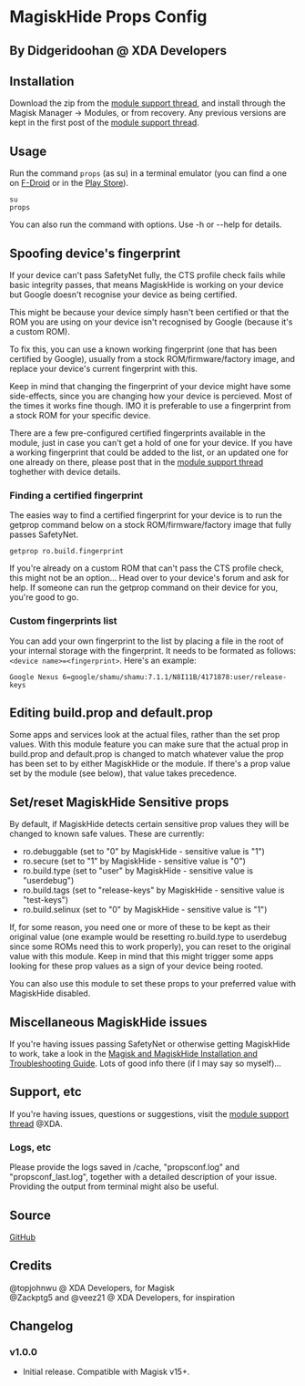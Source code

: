 # MagiskHide Props Config
## By Didgeridoohan @ XDA Developers


## Installation
Download the zip from the [module support thread](https://forum.xda-developers.com/apps/magisk/module-magiskhide-props-config-simple-t3765199), and install through the Magisk Manager -> Modules, or from recovery.
Any previous versions are kept in the first post of the [module support thread](https://forum.xda-developers.com/apps/magisk/module-magiskhide-props-config-simple-t3765199).


## Usage
Run the command `props` (as su) in a terminal emulator (you can find a one on [F-Droid](https://f-droid.org/) or in the [Play Store](https://play.google.com/store/apps)).
```
su
props
```
You can also run the command with options. Use -h or --help for details.


## Spoofing device's fingerprint
If your device can't pass SafetyNet fully, the CTS profile check fails while basic integrity passes, that means MagiskHide is working on your device but Google doesn't recognise your device as being certified.

This might be because your device simply hasn't been certified or that the ROM you are using on your device isn't recognised by Google (because it's a custom ROM). 

To fix this, you can use a known working fingerprint (one that has been certified by Google), usually from a stock ROM/firmware/factory image, and replace your device's current fingerprint with this.

Keep in mind that changing the fingerprint of your device might have some side-effects, since you are changing how your device is percieved. Most of the times it works fine though. IMO it is preferable to use a fingerprint from a stock ROM for your specific device.

There are a few pre-configured certified fingerprints available in the module, just in case you can't get a hold of one for your device. If you have a working fingerprint that could be added to the list, or an updated one for one already on there, please post that in the [module support thread](https://forum.xda-developers.com/apps/magisk/module-magiskhide-props-config-simple-t3765199) toghether with device details.

### Finding a certified fingerprint
The easies way to find a certified fingerprint for your device is to run the getprop command below on a stock ROM/firmware/factory image that fully passes SafetyNet.
```
getprop ro.build.fingerprint
```
If you're already on a custom ROM that can't pass the CTS profile check, this might not be an option... Head over to your device's forum and ask for help. If someone can run the getprop command on their device for you, you're good to go.

### Custom fingerprints list
You can add your own fingerprint to the list by placing a file in the root of your internal storage with the fingerprint. It needs to be formated as follows:`<device name>=<fingerprint>`.
Here's an example:
```
Google Nexus 6=google/shamu/shamu:7.1.1/N8I11B/4171878:user/release-keys
```


## Editing build.prop and default.prop
Some apps and services look at the actual files, rather than the set prop values. With this module feature you can make sure that the actual prop in build.prop and default.prop is changed to match whatever value the prop has been set to by either MagiskHide or the module. If there's a prop value set by the module (see below), that value takes precedence.


## Set/reset MagiskHide Sensitive props
By default, if MagiskHide detects certain sensitive prop values they will be changed to known safe values. These are currently:
- ro.debuggable (set to "0" by MagiskHide - sensitive value is "1")
- ro.secure (set to "1" by MagiskHide - sensitive value is "0")
- ro.build.type (set to "user" by MagiskHide - sensitive value is "userdebug")
- ro.build.tags (set to "release-keys" by MagiskHide - sensitive value is "test-keys")
- ro.build.selinux (set to "0" by MagiskHide - sensitive value is "1")

If, for some reason, you need one or more of these to be kept as their original value (one example would be resetting ro.build.type to userdebug since some ROMs need this to work properly), you can reset to the original value with this module. Keep in mind that this might trigger some apps looking for these prop values as a sign of your device being rooted.

You can also use this module to set these props to your preferred value with MagiskHide disabled.


## Miscellaneous MagiskHide issues
If you're having issues passing SafetyNet or otherwise getting MagiskHide to work, take a look in the [Magisk and MagiskHide Installation and Troubleshooting Guide](https://www.didgeridoohan.com/magisk). Lots of good info there (if I may say so myself)...


## Support, etc
If you're having issues, questions or suggestions, visit the [module support thread](https://forum.xda-developers.com/apps/magisk/module-magiskhide-props-config-simple-t3765199) @XDA.

### Logs, etc
Please provide the logs saved in /cache, "propsconf.log" and "propsconf_last.log", together with a detailed description of your issue. Providing the output from terminal might also be useful.


## Source
[GitHub](https://github.com/Didgeridoohan/MagiskHide-Props-Config)


## Credits
@topjohnwu @ XDA Developers, for Magisk  
@Zackptg5 and @veez21 @ XDA Developers, for inspiration


## Changelog
### v1.0.0  
- Initial release. Compatible with Magisk v15+.
